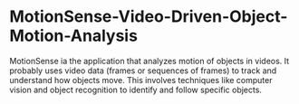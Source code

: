 # MotionSense-Video-Driven-Object-Motion-Analysis
MotionSense ia the application that analyzes motion of objects in videos. It probably uses video data (frames or sequences of frames) to track and understand how objects move. This  involves techniques like computer vision and object recognition to identify and follow specific objects.
